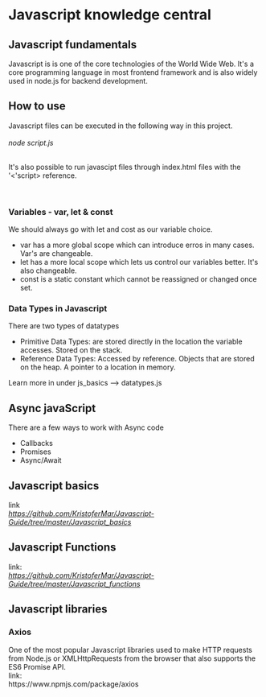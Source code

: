 <h1>Javascript knowledge central</h1>

<h2>Javascript fundamentals</h2>
Javascript is is one of the core technologies of the World Wide Web. It's a core programming language in most frontend framework and is also widely used in node.js for backend development. 

<h2>How to use</h2>
Javascript files can be executed in the following way in this project. <br><br>
<i>node script.js </i> <br><br>

It's also possible to run javascipt files through index.html files with the '<'script> reference. <br>

<br>
<h3> Variables - var, let & const </h3>

We should always go with let and cost as our variable choice. 

- var has a more global scope which can introduce erros in many cases. Var's are changeable.
- let has a more local scope which lets us control our variables better. It's also changeable.
- const is a static constant which cannot be reassigned or changed once set. 

<h3>Data Types in Javascript </h3>

There are two types of datatypes
- Primitive Data Types: are stored directly in the location the variable accesses. Stored on the stack. 
- Reference Data Types: Accessed by reference. Objects that are stored on the heap. A pointer to a location in memory. 

Learn more in under js_basics --> datatypes.js

<h2> Async javaScript </h2>

There are a few ways to work with Async code 
- Callbacks
- Promises
- Async/Await

<h2>Javascript basics</h2>

link<br>
<i>https://github.com/KristoferMar/Javascript-Guide/tree/master/Javascript_basics</i>

<h2>Javascript Functions</h2>

link:<br>
<i>https://github.com/KristoferMar/Javascript-Guide/tree/master/Javascript_functions</i>


<h2>Javascript libraries</h2>

<h3>Axios</h3>
One of the most popular Javascript libraries used to make HTTP requests from Node.js or XMLHttpRequests from the browser that also supports the ES6 Promise API. <br>
link: <br>
https://www.npmjs.com/package/axios <br>

